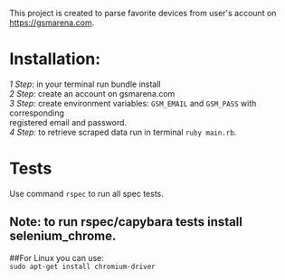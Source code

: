 This project is created to parse favorite devices from user's account on https://gsmarena.com.

# Installation:  
*1 Step:* in your terminal run bundle install  
*2 Step:* create an account on gsmarena.com  
*3 Step:* create environment variables: `GSM_EMAIL` and `GSM_PASS` with corresponding  
        registered email and password.  
*4 Step:* to retrieve scraped data run in terminal `ruby main.rb`.  

# Tests  
Use  command `rspec` to run all spec tests.  
## **Note:** to run rspec/capybara tests install selenium_chrome.  
##For Linux you can use:  
`sudo apt-get install chromium-driver`  

